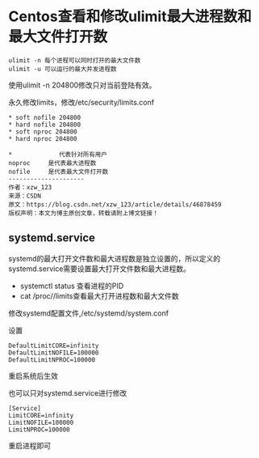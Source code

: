 # Centos查看和修改ulimit最大进程数和最大文件打开数

```
ulimit -n 每个进程可以同时打开的最大文件数
ulimit -u 可以运行的最大并发进程数
```



使用ulimit -n 204800修改只对当前登陆有效。

永久修改limits，修改/etc/security/limits.conf

```
* soft nofile 204800
* hard nofile 204800
* soft nproc 204800
* hard nproc 204800
 
*             代表针对所有用户 
noproc     是代表最大进程数 
nofile     是代表最大文件打开数
--------------------- 
作者：xzw_123 
来源：CSDN 
原文：https://blog.csdn.net/xzw_123/article/details/46878459 
版权声明：本文为博主原创文章，转载请附上博文链接！
```



## systemd.service

systemd的最大打开文件数和最大进程数是独立设置的，所以定义的systemd.service需要设置最大打开文件数和最大进程数。

- systemctl status 查看进程的PID
- cat /proc/<PID>/limits查看最大打开进程数和最大文件数



修改systemd配置文件,/etc/systemd/system.conf

设置

```
DefaultLimitCORE=infinity
DefaultLimitNOFILE=100000
DefaultLimitNPROC=100000
```
重启系统后生效



也可以只对systemd.service进行修改

```
[Service]
LimitCORE=infinity
LimitNOFILE=100000
LimitNPROC=100000
```

重启进程即可